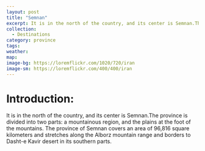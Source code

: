 ```yaml
---
layout: post
title: "Semnan"
excerpt: It is in the north of the country, and its center is Semnan.The province is divided into two parts, a mountainous region, and the plains at the foot of the mountains.
collection:
  - Destinations
category: province
tags:
weather:
map:
image-bg: https://loremflickr.com/1020/720/iran
image-sm: https://loremflickr.com/400/400/iran
---
```

# **Introduction:**

It is in the north of the country, and its center is Semnan.The province is divided into two parts: a mountainous region, and the plains at the foot of the mountains. The province of Semnan covers an area of 96,816 square kilometers and stretches along the Alborz mountain range and borders to Dasht-e Kavir desert in its southern parts.